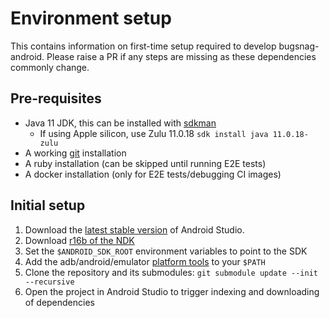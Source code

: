 # Environment setup

This contains information on first-time setup required to develop bugsnag-android. Please raise a PR if any steps are missing as these dependencies commonly change.

## Pre-requisites

- Java 11 JDK, this can be installed with [sdkman](https://sdkman.io/)
    - If using Apple silicon, use Zulu 11.0.18 `sdk install java 11.0.18-zulu`
- A working [git](https://git-scm.com/) installation
- A ruby installation (can be skipped until running E2E tests)
- A docker installation (only for E2E tests/debugging CI images)

## Initial setup

1. Download the [latest stable version](https://developer.android.com/studio) of Android Studio.
2. Download [r16b of the NDK](https://developer.android.com/ndk/downloads/older_releases)
3. Set the `$ANDROID_SDK_ROOT` environment variables to point to the SDK
4. Add the adb/android/emulator [platform tools](https://developer.android.com/studio/command-line/variables) to your `$PATH`
4. Clone the repository and its submodules: `git submodule update --init --recursive`
5. Open the project in Android Studio to trigger indexing and downloading of dependencies
